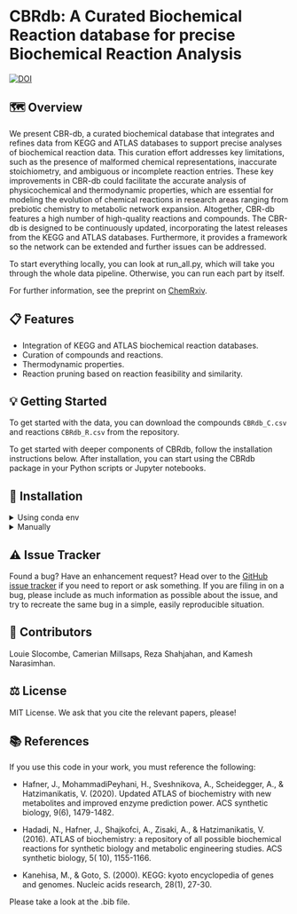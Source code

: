 # CBRdb: A Curated Biochemical Reaction database for precise Biochemical Reaction Analysis

[![DOI](https://zenodo.org/badge/804095458.svg)](https://doi.org/10.5281/zenodo.14948472)

## 🗺️ Overview

We present CBR-db, a curated biochemical database that integrates and refines data from KEGG and ATLAS databases to
support precise analyses of biochemical reaction data. This curation effort addresses key limitations, such as the
presence of malformed chemical representations, inaccurate stoichiometry, and ambiguous or incomplete reaction entries.
These key improvements in CBR-db could facilitate the accurate analysis of physicochemical and thermodynamic properties,
which are essential for modeling the evolution of chemical reactions in research areas ranging from prebiotic chemistry
to metabolic network expansion. Altogether, CBR-db features a high number of high-quality reactions and compounds. The
CBR-db is designed to be continuously updated, incorporating the latest releases from the KEGG and ATLAS databases.
Furthermore, it provides a framework so the network can be extended and further issues can be addressed.

To start everything locally, you can look at run_all.py, which will take you through the whole data pipeline. Otherwise,
you can run each part by itself.

For further information, see the preprint
on [ChemRxiv](https://chemrxiv.org/engage/chemrxiv/article-details/67c28c046dde43c908f7aa37).

## 📋 Features

- Integration of KEGG and ATLAS biochemical reaction databases.
- Curation of compounds and reactions.
- Thermodynamic properties.
- Reaction pruning based on reaction feasibility and similarity.

## 💡 Getting Started

To get started with the data, you can download the compounds `CBRdb_C.csv` and reactions `CBRdb_R.csv` from the
repository.

To get started with deeper components of CBRdb, follow the installation instructions below. After installation, you can
start using the
CBRdb package in your Python scripts or Jupyter notebooks.

## 🔧 Installation

<details>
<summary>Using conda env</summary>
<br>

Using conda is the recommended way to install the required packages.

```
git clone https://github.com/ELIFE-ASU/CBRdb.git
```

Change into the CBRdb directory.

```
cd CBRdb
```

Create the conda environment.

```
conda env create -f environment.yml
```

Activate the conda environment.

```
conda activate cbrdb
```

Install CBRdb.

```
pip install -e .
```

If you want to install manually, follow the instructions below.
</details>

<details>
<summary>Manually</summary>
<br>

### Fresh environment

It is recommended that you start from a fresh environment to prevent issues.

```
conda create -n cbrdb_env python=3.13
```

Activate the new env.

```
conda activate cbrdb_env
```

Add the conda-forge channel.

```
conda config --env --add channels conda-forge
```

Best to make them strict

```
conda config --set channel_priority true
```

Make sure to upgrade the conda env to force the channel priority.

```
conda update conda --all -y
```

### Install the requirements

```
conda install numpy sympy matplotlib networkx pandas rdkit chempy requests urllib3 chemparse ase pymatgen -y
```

### Optional extras

The main optional extra to install is ORCA and/or MACE. You will need these if you are interested in doing ab initio
chemistry calculations.
For ORCA, head to their downloads [page](https://orcaforum.kofo.mpg.de/app.php/dlext/?view=detail&df_id=251).
For MACE, you will need to make sure you have PyTorch. Head to
the [official PyTorch installation](https://pytorch.org/get-started/locally/) instructions page. An example might look
like:

```
pip3 install torch torchvision --index-url https://download.pytorch.org/whl/cu129
```

Then, proceed to install MACE. When you first run MACE, downloading a model might take a while.

```
pip3 install mace-torch
```

MACE offers a massive speed-up on GPUs but can run on a CPU.
For more thermodynamic calculations, we use equilibrator-api.

```
conda install equilibrator-api
```

### CBR-db install

Then install CBRdb:

```
pip3 install git+https://github.com/ELIFE-ASU/CBRdb.git
```

</details>

## ⚠️ Issue Tracker

Found a bug? Have an enhancement request? Head over to the [GitHub issue
tracker](https://github.com/ELIFE-ASU/CBRdb/issues) if you need to report
or ask something. If you are filing in on a bug, please include as much
information as possible about the issue, and try to recreate the same bug
in a simple, easily reproducible situation.

## 👥 Contributors

Louie Slocombe, Camerian Millsaps, Reza Shahjahan, and Kamesh Narasimhan.

## ⚖️ License

MIT License. We ask that you cite the relevant papers, please!

## 📚 References

If you use this code in your work, you must reference the following:

- Hafner, J., MohammadiPeyhani, H., Sveshnikova, A., Scheidegger, A., & Hatzimanikatis, V. (2020). Updated ATLAS of
  biochemistry with new metabolites and improved enzyme prediction power. ACS synthetic biology, 9(6), 1479-1482.

- Hadadi, N., Hafner, J., Shajkofci, A., Zisaki, A., & Hatzimanikatis, V. (2016). ATLAS of biochemistry: a repository of
  all possible biochemical reactions for synthetic biology and metabolic engineering studies. ACS synthetic biology, 5(
  10), 1155-1166.

- Kanehisa, M., & Goto, S. (2000). KEGG: kyoto encyclopedia of genes and genomes. Nucleic acids research, 28(1), 27-30.

Please take a look at the .bib file.
